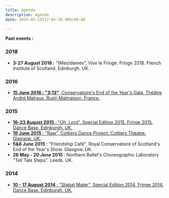 ```yaml
---
title: Agenda
description: Agenda
date: 2019-05-10T17:04:10.000+00:00

---
```

**Past events :**

### **2018**

* **3-27 August 2018 :** “(Mes)dames”, Vive le Fringe. Fringe 2018. French Institute of Scotland. Edinburgh. UK.

### **2016**

* [**15 June 2016 : "**3:13**"**, Conservatoire's End of the Year's Gala. Théâtre André Malraux. Rueil-Malmaison. France.](http://www.constantvigier.com/313)

### **2015**

* [**16-23 August 2015** : "Oh, Lord", Special Edition 2015. Fringe 2015. Dance Base. Edinburgh. UK.](http://www.constantvigier.com/oh-lord)
* [**19 June 2015** : "Raw", Cottiers Dance Project. Cottiers Theatre. Glasgow. UK.](http://www.constantvigier.com/raw)
* **5&6 June 2015** : "Friendship Café", Royal Conservatoire of Scotland's End of the Year's Show. Glasgow. UK.
* **26 May - 20 June 2015** : Northern Ballet's Choreographic Laboratory "Tell Tale Steps". Leeds. UK.

### **2014**

* [**10 - 17 August 2014** : "Stabat Mater", Special Edition 2014. Fringe 2014. Dance Base. Edinburgh. UK.](http://www.constantvigier.com/stabat-mater)
